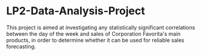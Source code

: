 # LP2-Data-Analysis-Project
This project is aimed at investigating any statistically significant correlations between the day of the week and sales of Corporation Favorita's main products, in order to determine whether it can be used for reliable sales forecasting.
